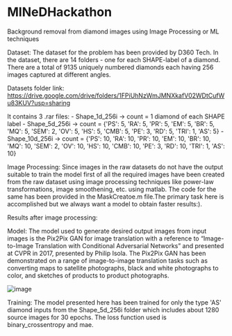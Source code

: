 # MINeDHackathon
Background removal from diamond images using Image Processing or ML techniques

Dataset:
The dataset for the problem has been provided by D360 Tech. In the dataset, there are 14 folders - one for each SHAPE-label of a diamond.
There are a total of 9135 uniquely numbered diamonds each having 256 images captured at different angles.

Datasets folder link: https://drive.google.com/drive/folders/1FPiUhNzWmJMNXkafV02WDtCufWu83KUV?usp=sharing

It contains 3 .rar files:
      - Shape_1d_256i -> count  = 1 diamond of each SHAPE label
      - Shape_5d_256i -> count = {'PS': 5, 'RA': 5, 'PR': 5, 'EM': 5, 'BR': 5, 'MQ': 5, 'SEM': 2, 'OV': 5, 'HS': 5, 'CMB': 5, 'PE': 3, 'RD': 5, 'TRI': 1, 'AS': 5} 
      - Shape_10d_256i -> count = {'PS': 10, 'RA': 10, 'PR': 10, 'EM': 10, 'BR': 10, 'MQ': 10, 'SEM': 2, 'OV': 10, 'HS': 10, 'CMB': 10, 'PE': 3, 'RD': 10, 'TRI': 1, 'AS': 10}

Image Processing:
Since images in the raw datasets do not have the output suitable to train the model first of all the required images have been created from the raw dataset using image processing techniques like power-law transformations, image smoothening, etc. using matlab. The code for the same has been provided in the MaskCreatoe.m file.The primary task here is accomplished but we always want a model to obtain faster results:).

Results after image processing:


Model:
The model used to generate desired output images from input images is the Pix2Pix GAN for image translation with a reference to “Image-to-Image Translation with Conditional Adversarial Networks” and presented at CVPR in 2017, presented by Philip Isola.
The Pix2Pix GAN has been demonstrated on a range of image-to-image translation tasks such as converting maps to satellite photographs, black and white photographs to color, and sketches of products to product photographs.

![image](https://user-images.githubusercontent.com/72211869/156833884-449959bd-85e6-4394-a2ec-19db81daeed6.png)

Training:
The model presented here has been trained for only the type 'AS' diamond inputs from the Shape_5d_256i folder which includes about 1280 source images for 30 epochs.
The loss function used is binary_crossentropy and mae.
